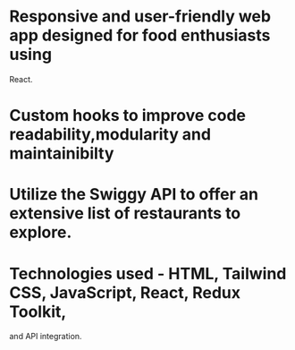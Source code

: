 # Responsive and user-friendly web app designed for food enthusiasts using
React.
# Custom hooks to improve code readability,modularity and maintainibilty
# Utilize the Swiggy API to offer an extensive list of restaurants to explore.
# Technologies used - HTML, Tailwind CSS, JavaScript, React, Redux Toolkit,
and API integration.

